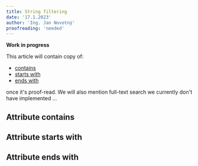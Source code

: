 ```yaml
---
title: String filtering
date: '17.1.2023'
author: 'Ing. Jan Novotný'
proofreading: 'needed'
---
```


**Work in progress**

This article will contain copy of:

- [contains](https://evitadb.io/research/assignment/querying/query_language#contains)
- [starts with](https://evitadb.io/research/assignment/querying/query_language#starts-with)
- [ends with](https://evitadb.io/research/assignment/querying/query_language#ends-with)

once it's proof-read. We will also mention full-text search we currently don't have implemented ...

## Attribute contains

## Attribute starts with

## Attribute ends with